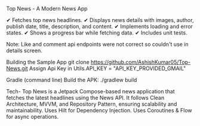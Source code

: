 Top News - A Modern News App

✔ Fetches top news headlines.
✔ Displays news details with images, author, publish date, title, description, and content.
✔ Implements loading and error states.
✔ Shows a progress bar while fetching data.
✔ Includes unit tests.

Note: Like and comment api endpoints were not correct so couldn't use in details screen.


Building the Sample App
git clone https://github.com/AshishKumar05/Top-News.git
Assign Api Key in Utils.API_KEY = "API_KEY_PROVIDED_GMAIL"

Gradle (command line)
Build the APK: ./gradlew build

Tech-
Top News is a Jetpack Compose-based news application that fetches the latest headlines using the News API. 
It follows Clean Architecture, MVVM, and Repository Pattern, ensuring scalability and maintainability.
Uses Hilt for Dependency Injection.
Uses Coroutines & Flow for async operations.





